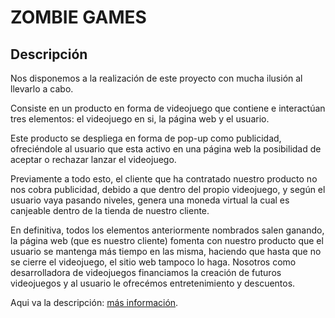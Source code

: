 # ZOMBIE GAMES

## Descripción

Nos disponemos a la realización de este proyecto con mucha ilusión al llevarlo a cabo.

Consiste en un producto en forma de videojuego que contiene e interactúan tres elementos: el videojuego en si, la página web y el usuario.

Este producto se despliega en forma de pop-up como publicidad, ofreciéndole al usuario que esta activo en una página web la posibilidad de aceptar o rechazar lanzar el videojuego.

Previamente a todo esto, el cliente que ha contratado nuestro producto no nos cobra publicidad, debido a que dentro del propio videojuego, y según el usuario vaya pasando niveles, genera una moneda virtual la cual es canjeable dentro de la tienda de nuestro cliente.

En definitiva, todos los elementos anteriormente nombrados salen ganando, la página web (que es nuestro cliente) fomenta con nuestro producto que el usuario se mantenga más tiempo en las misma, haciendo que hasta que no se cierre el videojuego, el sitio web tampoco lo haga. Nosotros como desarrolladora de videojuegos financiamos la creación de futuros videojuegos y al usuario le ofrecémos entretenimiento y descuentos.

Aqui va la descripción: [más información](https://github.com/GuillermoSH/proyecto-ets-daw/wiki).
